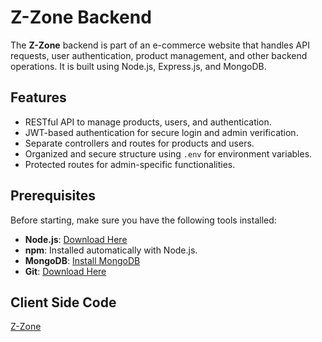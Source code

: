 # Z-Zone Backend

The **Z-Zone** backend is part of an e-commerce website that handles API requests, user authentication, product management, and other backend operations. It is built using Node.js, Express.js, and MongoDB.

## Features

- RESTful API to manage products, users, and authentication.
- JWT-based authentication for secure login and admin verification.
- Separate controllers and routes for products and users.
- Organized and secure structure using `.env` for environment variables.
- Protected routes for admin-specific functionalities.

## Prerequisites

Before starting, make sure you have the following tools installed:

- **Node.js**: [Download Here](https://nodejs.org/)
- **npm**: Installed automatically with Node.js.
- **MongoDB**: [Install MongoDB](https://www.mongodb.com/try/download/community)
- **Git**: [Download Here](https://git-scm.com/)

## Client Side Code
[Z-Zone](https://github.com/ShahAlom47/Job-Task-2-Client)
